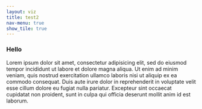 ```yaml
---
layout: viz
title: test2
nav-menu: true
show_tile: true
---
```


### Hello
Lorem ipsum dolor sit amet, consectetur adipisicing elit, sed do eiusmod tempor incididunt ut labore et dolore magna aliqua. Ut enim ad minim veniam, quis nostrud exercitation ullamco laboris nisi ut aliquip ex ea commodo consequat. Duis aute irure dolor in reprehenderit in voluptate velit esse cillum dolore eu fugiat nulla pariatur. Excepteur sint occaecat cupidatat non proident, sunt in culpa qui officia deserunt mollit anim id est laborum.

<div id="vis2"></div>
<script>
  var vlSpec = {
          "$schema": "https://vega.github.io/schema/vega-lite/v4.json",
          "description": "Textual works by creator excluding unknowns",
          "data": {
      "url": "https://raw.githubusercontent.com/readchina/ReadingData/docker-db/csv/views/view01a_txt-titles.csv"},
          "mark": {
            "type": "bar",
            "tooltip": {
              "content": "data"
            }
          },
          "encoding": {
            "x": {
              "field": "title",
              "type": "ordinal",
              "axis": {
                "labelAngle": 0
              },
              "sort": "-y"
            },
            "y": {
              "aggregate": "count",
              "field": "act_object",
              "type": "quantitative"
            }
          }
        };

  vegaEmbed('#vis2', vlSpec);
</script>
